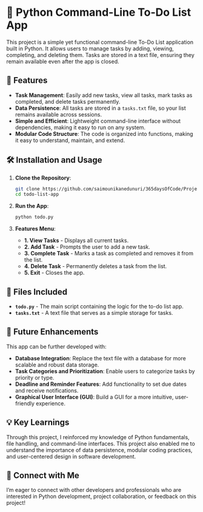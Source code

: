 # 📝 Python Command-Line To-Do List App

This project is a simple yet functional command-line To-Do List application built in Python. It allows users to manage tasks by adding, viewing, completing, and deleting them. Tasks are stored in a text file, ensuring they remain available even after the app is closed.

## 🚀 Features
- **Task Management**: Easily add new tasks, view all tasks, mark tasks as completed, and delete tasks permanently.
- **Data Persistence**: All tasks are stored in a `tasks.txt` file, so your list remains available across sessions.
- **Simple and Efficient**: Lightweight command-line interface without dependencies, making it easy to run on any system.
- **Modular Code Structure**: The code is organized into functions, making it easy to understand, maintain, and extend.

## 🛠️ Installation and Usage

1. **Clone the Repository**:
    ```bash
    git clone https://github.com/saimounikanedunuri/365daysOfCode/Projects/ToDoListPython/todo-list-app.git
    cd todo-list-app
    ```

2. **Run the App**:
    ```bash
    python todo.py
    ```

3. **Features Menu**:
    - **1. View Tasks** - Displays all current tasks.
    - **2. Add Task** - Prompts the user to add a new task.
    - **3. Complete Task** - Marks a task as completed and removes it from the list.
    - **4. Delete Task** - Permanently deletes a task from the list.
    - **5. Exit** - Closes the app.

## 📂 Files Included
- **`todo.py`** - The main script containing the logic for the to-do list app.
- **`tasks.txt`** - A text file that serves as a simple storage for tasks.

## 🔄 Future Enhancements
This app can be further developed with:
- **Database Integration**: Replace the text file with a database for more scalable and robust data storage.
- **Task Categories and Prioritization**: Enable users to categorize tasks by priority or type.
- **Deadline and Reminder Features**: Add functionality to set due dates and receive notifications.
- **Graphical User Interface (GUI)**: Build a GUI for a more intuitive, user-friendly experience.

## 💡 Key Learnings
Through this project, I reinforced my knowledge of Python fundamentals, file handling, and command-line interfaces. This project also enabled me to understand the importance of data persistence, modular coding practices, and user-centered design in software development.

## 🤝 Connect with Me
I’m eager to connect with other developers and professionals who are interested in Python development, project collaboration, or feedback on this project!

